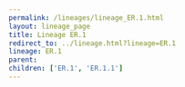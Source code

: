 ```yaml
---
permalink: /lineages/lineage_ER.1.html
layout: lineage_page
title: Lineage ER.1
redirect_to: ../lineage.html?lineage=ER.1
lineage: ER.1
parent: 
children: ['ER.1', 'ER.1.1']
---
```

